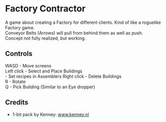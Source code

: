 # Factory Contractor
A game about creating a Factory for different clients. Kind of like a roguelike Factory game.  
Conveyor Belts (Arrows) will pull from behind them as well as push.  
Concept not fully realized, but working.

## Controls
WASD - Move screens  
Left click - Select and Place Buildings  
	- Set recipes in Assemblers
Right click - Delete Buildings  
R - Rotate  
Q - Pick Building (Similar to an Eye dropper)  

## Credits
- 1-bit pack by Kenney: www.kenney.nl
